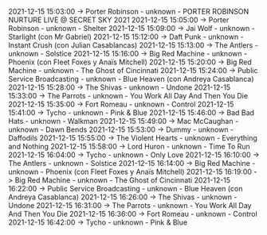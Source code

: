 2021-12-15 15:03:00 -> Porter Robinson - unknown - PORTER ROBINSON NURTURE LIVE @ SECRET SKY 2021
2021-12-15 15:05:00 -> Porter Robinson - unknown - Shelter
2021-12-15 15:09:00 -> Jai Wolf - unknown - Starlight (con Mr Gabriel)
2021-12-15 15:12:00 -> Daft Punk - unknown - Instant Crush (con Julian Casablancas)
2021-12-15 15:13:00 -> The Antlers - unknown - Solstice
2021-12-15 15:16:00 -> Big Red Machine - unknown - Phoenix (con Fleet Foxes y Anaïs Mitchell)
2021-12-15 15:20:00 -> Big Red Machine - unknown - The Ghost of Cincinnati
2021-12-15 15:24:00 -> Public Service Broadcasting - unknown - Blue Heaven (con Andreya Casablanca)
2021-12-15 15:28:00 -> The Shivas - unknown - Undone
2021-12-15 15:33:00 -> The Parrots - unknown - You Work All Day And Then You Die
2021-12-15 15:35:00 -> Fort Romeau - unknown - Control
2021-12-15 15:41:00 -> Tycho - unknown - Pink & Blue
2021-12-15 15:46:00 -> Bad Bad Hats - unknown - Walkman
2021-12-15 15:49:00 -> Mac McCaughan - unknown - Dawn Bends
2021-12-15 15:53:00 -> Dummy - unknown - Daffodils
2021-12-15 15:55:00 -> The Violent Hearts - unknown - Everything and Nothing
2021-12-15 15:58:00 -> Lord Huron - unknown - Time To Run
2021-12-15 16:04:00 -> Tycho - unknown - Only Love
2021-12-15 16:10:00 -> The Antlers - unknown - Solstice
2021-12-15 16:14:00 -> Big Red Machine - unknown - Phoenix (con Fleet Foxes y Anaïs Mitchell)
2021-12-15 16:19:00 -> Big Red Machine - unknown - The Ghost of Cincinnati
2021-12-15 16:22:00 -> Public Service Broadcasting - unknown - Blue Heaven (con Andreya Casablanca)
2021-12-15 16:26:00 -> The Shivas - unknown - Undone
2021-12-15 16:31:00 -> The Parrots - unknown - You Work All Day And Then You Die
2021-12-15 16:36:00 -> Fort Romeau - unknown - Control
2021-12-15 16:42:00 -> Tycho - unknown - Pink & Blue
